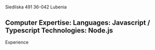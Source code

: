 # 
Siedliska 491
36-042 Lubenia
##
Computer Expertise:
Languages: Javascript / Typescript
Technologies: Node.js
---
Experience
